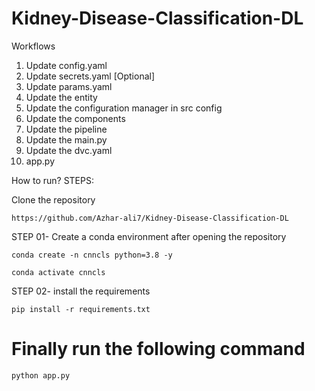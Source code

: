 # Kidney-Disease-Classification-DL


Workflows

1. Update config.yaml
2. Update secrets.yaml [Optional]
3. Update params.yaml
4. Update the entity
5. Update the configuration manager in src config
6. Update the components
7. Update the pipeline
8. Update the main.py
9. Update the dvc.yaml
10. app.py


How to run?
STEPS:

Clone the repository

    https://github.com/Azhar-ali7/Kidney-Disease-Classification-DL

STEP 01- Create a conda environment after opening the repository

    conda create -n cnncls python=3.8 -y

    conda activate cnncls

STEP 02- install the requirements

    pip install -r requirements.txt

# Finally run the following command
    python app.py
